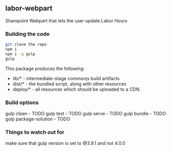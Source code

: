 ## labor-webpart

Sharepoint Webpart that lets the user update Labor Hours

### Building the code

```bash
git clone the repo
npm i
npm i -g gulp
gulp
```

This package produces the following:

* lib/* - intermediate-stage commonjs build artifacts
* dist/* - the bundled script, along with other resources
* deploy/* - all resources which should be uploaded to a CDN.

### Build options

gulp clean - TODO
gulp test - TODO
gulp serve - TODO
gulp bundle - TODO
gulp package-solution - TODO

### Things to watch out for

make sure that gulp version is set to @3.9.1 and not 4.0.0

